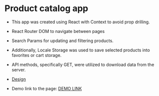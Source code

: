 # Product catalog app

- This app was created using React with Context to avoid prop drilling.
- React Router DOM to navigate between pages
- Search Params for updating and filtering products.
- Additionally, Locale Storage was used to save selected products into favorites or cart storage.
- API methods, specifically GET, were utilized to download data from the server.

- [Design](https://www.figma.com/file/T5ttF21UnT6RRmCQQaZc6L/Phone-catalog-(V2)-Original)

- Demo link to the page: [DEMO LINK](https://pa1eorc.github.io/Product-Catalog/)
